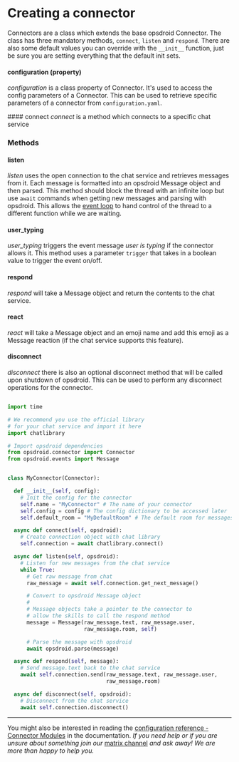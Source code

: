 # Creating a connector

Connectors are a class which extends the base opsdroid Connector. The class has three mandatory methods, `connect`, `listen` and `respond`. There are also some default values you can override with the `__init__` function, just be sure you are setting everything that the default init sets.

#### configuration  (property)
*configuration* is a class property of Connector. It's used to access the config parameters of a Connector. This can be used to retrieve specific parameters of a connector from `configuration.yaml`.

#### connect
*connect* is a method which connects to a specific chat service

### Methods

#### listen
*listen* uses the open connection to the chat service and retrieves messages from it. Each message is formatted into an opsdroid Message object and then parsed. This method should block the thread with an infinite loop but use `await` commands when getting new messages and parsing with opsdroid. This allows the [event loop](https://docs.python.org/3/library/asyncio-eventloop.html) to hand control of the thread to a different function while we are waiting.

#### user_typing
*user_typing* triggers the event message *user is typing* if the connector allows it. This method uses a parameter `trigger` that takes in a boolean value to trigger the event on/off.

#### respond
*respond* will take a Message object and return the contents to the chat service.

#### react
*react* will take a Message object and an emoji name and add this emoji as a Message reaction (if the chat service supports this feature).

#### disconnect
*disconnect* there is also an optional disconnect method that will be called upon shutdown of opsdroid. This can be used to perform any disconnect operations for the connector.

```python

import time

# We recommend you use the official library
# for your chat service and import it here
import chatlibrary

# Import opsdroid dependencies
from opsdroid.connector import Connector
from opsdroid.events import Message


class MyConnector(Connector):

  def __init__(self, config):
    # Init the config for the connector
    self.name = "MyConnector" # The name of your connector
    self.config = config # The config dictionary to be accessed later
    self.default_room = "MyDefaultRoom" # The default room for messages to go

  async def connect(self, opsdroid):
    # Create connection object with chat library
    self.connection = await chatlibrary.connect()

  async def listen(self, opsdroid):
    # Listen for new messages from the chat service
    while True:
      # Get raw message from chat
      raw_message = await self.connection.get_next_message()

      # Convert to opsdroid Message object
      #
      # Message objects take a pointer to the connector to
      # allow the skills to call the respond method
      message = Message(raw_message.text, raw_message.user,
                        raw_message.room, self)

      # Parse the message with opsdroid
      await opsdroid.parse(message)

  async def respond(self, message):
    # Send message.text back to the chat service
    await self.connection.send(raw_message.text, raw_message.user,
                               raw_message.room)

  async def disconnect(self, opsdroid):
    # Disconnect from the chat service
    await self.connection.disconnect()

```

---
You might also be interested in reading the [configuration reference - Connector Modules](../configuration-reference.md/#connector-modules) in the documentation.
*If you need help or if you are unsure about something join our* [matrix channel](https://riot.im/app/#/room/#opsdroid-general:matrix.org) *and ask away! We are more than happy to help you.*
